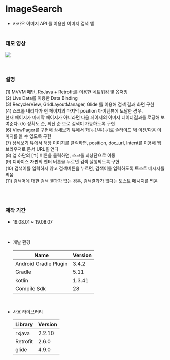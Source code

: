 # ImageSearch
- 카카오 이미지 API 를 이용한 이미지 검색 앱
<br><br>
### 데모 영상

<div>
<img src="https://user-images.githubusercontent.com/23073504/62593986-d45ea380-b913-11e9-8e8e-065343916ba2.gif">
</div>
<br><br>

### 설명

(1) MVVM 패턴, RxJava + Retrofit를 이용한 네트워킹 및 옵저빙<br>
 (2) Live Data를 이용한 Data Binding<br>
 (3) RecyclerView, GridLayoutManager, Glide 를 이용해 검색 결과 화면 구현<br>
 (4) 스크롤 내리다가 현 페이지의 마지막 position 아이템뷰에 도달한 경우, <br> 현재 페이지가 마지막 페이지가 아니라면 다음 페이지의 이미지 데이터결과를 로딩해 보여준다.
 (5) 정확도 순, 최신 순 으로 검색이 가능하도록 구현<br>
 (6) ViewPager를 구현해 상세보기 뷰에서 좌[←]/우[→]로 슬라이드 해 이전/다음 이미지를 볼 수 있도록 구현<br>
 (7) 상세보기 뷰에서 해당 이미지를 클릭하면, position, doc_url, Intent를 이용해 웹 브라우저로 문서 URL을 연다<br>
 (8) 앱 하단의 [↑] 버튼을 클릭하면, 스크롤 최상단으로 이동<br>
 (9) 디바이스 자판의 엔터 버튼을 누르면 검색 실행되도록 구현<br>
 (10) 검색어를 입력하지 않고 검색버튼을 누르면, 검색어를 입력하도록 토스트 메시지를 띄움<br>
 (11) 검색어에 대한 검색 결과가 없는 경우, 검색결과가 없다는 토스트 메시지를 띄움<br>
 
 <br><br>
### 제작 기간 
 - 19.08.01 ~ 19.08.07
 <br>
 
- 개발 환경

  |  Name  |  Version  |
	---|---
   Android Gradle Plugin  |  3.4.2  
    Gradle  |  5.11  
    kotlin  |  1.3.41  
    Compile Sdk | 28   
    
<br>

- 사용 라이브러리

	|Library|Version|
	---|---
  rxjava | 2.2.10  
  Retrofit | 2.6.0  
  glide | 4.9.0  

